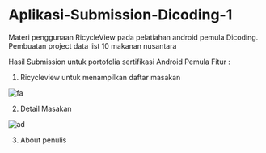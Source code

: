# Aplikasi-Submission-Dicoding-1

Materi penggunaan RicycleView pada pelatiahan android pemula Dicoding. Pembuatan project data list 10 makanan nusantara

Hasil Submission untuk portofolia sertifikasi Android Pemula
Fitur :
1. Ricycleview untuk menampilkan daftar masakan

![fa](https://user-images.githubusercontent.com/49858542/69816730-8e637d80-122b-11ea-82b9-b4f929d51208.JPG)

2. Detail Masakan

![ad](https://user-images.githubusercontent.com/49858542/69816841-d1bdec00-122b-11ea-8131-eb5dc3289884.JPG)

3. About penulis
